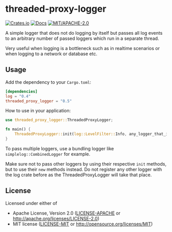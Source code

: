 # threaded-proxy-logger

[![Crates.io](https://img.shields.io/crates/v/threaded-proxy-logger.svg)](https://crates.io/crates/threaded-proxy-logger)
[![Docs](https://docs.rs/threaded-proxy-logger/badge.svg)](https://docs.rs/threaded-proxy-logger)
[![MIT/APACHE-2.0](https://img.shields.io/crates/l/threaded-proxy-logger.svg)](https://crates.io/crates/threaded-proxy-logger)

A simple logger that does not do logging by itself but passes all log events to an arbitrary number of passed loggers which run in a separate thread.

Very useful when logging is a bottleneck such as in realtime scenarios or when logging to a network or database etc.

## Usage

Add the dependency to your `Cargo.toml`:

```toml
[dependencies]
log = "0.4"
threaded_proxy_logger = "0.5"
```

How to use in your application:

```rust
use threaded_proxy_logger::ThreadedProxyLogger;

fn main() {
    ThreadedProxyLogger::init(log::LevelFilter::Info, any_logger_that_implements_the_Log_trait>);
}
```
To pass multiple loggers, use a bundling logger like `simplelog::CombinedLogger` for example.

Make sure not to pass other loggers by using their respective `init` methods, but to use their `new` methods instead.
Do not register any other logger with the log crate before as the ThreadedProxyLogger will take that place.

## License

Licensed under either of

- Apache License, Version 2.0 ([LICENSE-APACHE](LICENSE-APACHE) or http://apache.org/licenses/LICENSE-2.0)
- MIT license ([LICENSE-MIT](LICENSE-MIT) or http://opensource.org/licenses/MIT)


